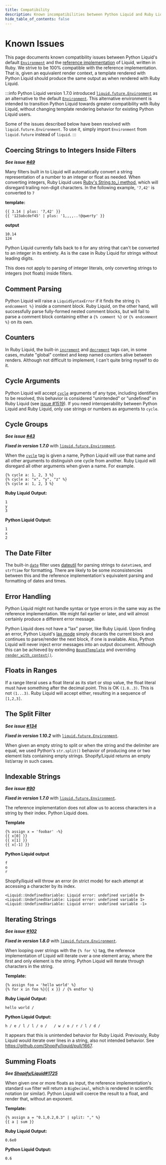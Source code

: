 ```yaml
---
title: Compatibility
description: Known incompatibilities between Python Liquid and Ruby Liquid
hide_table_of_contents: false
---
```


# Known Issues

This page documents known compatibility issues between Python Liquid's default [`Environment`](/api/Environment) and the [reference implementation](https://shopify.github.io/liquid/) of Liquid, written in Ruby. We strive to be 100% compatible with the reference implementation. That is, given an equivalent render context, a template rendered with Python Liquid should produce the same output as when rendered with Ruby Liquid.

:::info
Python Liquid version 1.7.0 introduced [`liquid.future.Environment`](/api/future-environment) as an alternative to the default [`Environment`](/api/Environment). This alternative environment is intended to transition Python Liquid towards greater compatibility with Ruby Liquid, without changing template rendering behavior for existing Python Liquid users.

Some of the issues described below have been resolved with `liquid.future.Environment`. To use it, simply import `Environment` from `liquid.future` instead of `liquid`.
:::

## Coercing Strings to Integers Inside Filters

**_See issue [#49](https://github.com/jg-rp/liquid/issues/49)_**

Many filters built in to Liquid will automatically convert a string representation of a number to an integer or float as needed. When converting integers, Ruby Liquid uses [Ruby's String.to_i method](https://ruby-doc.org/core-3.1.1/String.html#method-i-to_i), which will disregard trailing non-digit characters. In the following example, `'7,42'` is converted to `7`

**template:**

```liquid
{{ 3.14 | plus: '7,42' }}
{{ '123abcdef45' | plus: '1,,,,..!@qwerty' }}
```

**output**

```plain
10.14
124
```

Python Liquid currently falls back to `0` for any string that can't be converted to an integer in its entirety. As is the case in Ruby Liquid for strings without leading digits.

This does not apply to parsing of integer literals, only converting strings to integers (not floats) inside filters.

## Comment Parsing

Python Liquid will raise a `LiquidSyntaxError` if it finds the string `{% endcomment %}` inside a comment block. Ruby Liquid, on the other hand, will successfully parse fully-formed nested comment blocks, but will fail to parse a comment block containing either a `{% comment %}` or `{% endcomment %}` on its own.

## Counters

In Ruby Liquid, the built-in [`increment`](/language/tags#increment) and [`decrement`](/language/tags#decrement) tags can, in some cases, mutate "global" context and keep named counters alive between renders. Although not difficult to implement, I can't quite bring myself to do it.

## Cycle Arguments

Python Liquid will accept [`cycle`](/language/tags#cycle) arguments of any type, including identifiers to be resolved, this behavior is considered "unintended" or "undefined" in Ruby Liquid (see [issue #1519](https://github.com/Shopify/liquid/issues/1519)). If you need interoperability between Python Liquid and Ruby Liquid, only use strings or numbers as arguments to `cycle`.

## Cycle Groups

**_See issue [#43](https://github.com/jg-rp/liquid/issues/43)_**

**_Fixed in version 1.7.0_** with [`liquid.future.Environment`](/api/future-environment).

When the [`cycle`](/language/tags#cycle) tag is given a name, Python Liquid will use that name and all other arguments to distinguish one cycle from another. Ruby Liquid will disregard all other arguments when given a name. For example.

```liquid
{% cycle a: 1, 2, 3 %}
{% cycle a: "x", "y", "z" %}
{% cycle a: 1, 2, 3 %}
```

**Ruby Liquid Output:**

```plain
1
y
3
```

**Python Liquid Output:**

```plain
1
x
2
```

## The Date Filter

The built-in [`date`](/language/filters#date) filter uses [dateutil](https://dateutil.readthedocs.io/en/stable/) for parsing strings to `datetime`s, and `strftime` for formatting. There are likely to be some inconsistencies between this and the reference implementation's equivalent parsing and formatting of dates and times.

## Error Handling

Python Liquid might not handle syntax or type errors in the same way as the reference implementation. We might fail earlier or later, and will almost certainly produce a different error message.

Python Liquid does not have a "lax" parser, like Ruby Liquid. Upon finding an error, Python Liquid's [lax mode](/introduction/strictness) simply discards the current block and continues to parse/render the next block, if one is available. Also, Python Liquid will never inject error messages into an output document. Although this can be achieved by extending [`BoundTemplate`](/api/BoundTemplate) and overriding [`render_with_context()`](/api/BoundTemplate#render_with_context).

## Floats in Ranges

If a range literal uses a float literal as its start or stop value, the float literal must have something after the decimal point. This is OK `(1.0..3)`. This is not `(1...3)`. Ruby Liquid will accept either, resulting in a sequence of `[1,2,3]`.

## The Split Filter

**_See issue [#134](https://github.com/jg-rp/liquid/issues/134)_**

**_Fixed in version 1.10.2_** with [`liquid.future.Environment`](/api/future-environment).

When given an empty string to split or when the string and the delimiter are equal, we used Python's `str.split()` behavior of producing one or two element lists containing empty strings. Shopify/Liquid returns an empty list/array in such cases.

## Indexable Strings

**_See issue [#90](https://github.com/jg-rp/liquid/issues/90)_**

**_Fixed in version 1.7.0_** with [`liquid.future.Environment`](/api/future-environment).

The reference implementation does not allow us to access characters in a string by their index. Python Liquid does.

**Template**

```liquid
{% assign x = 'foobar' -%}
{{ x[0] }}
{{ x[1] }}
{{ x[-1] }}
```

**Python Liquid output**

```plain
f
o
r
```

Shopify/liquid will throw an error (in strict mode) for each attempt at accessing a character by its index.

```plain
<Liquid::UndefinedVariable: Liquid error: undefined variable 0>
<Liquid::UndefinedVariable: Liquid error: undefined variable 1>
<Liquid::UndefinedVariable: Liquid error: undefined variable -1>
```

## Iterating Strings

**_See issue [#102](https://github.com/jg-rp/liquid/issues/102)_**

**_Fixed in version 1.8.0_** with [`liquid.future.Environment`](/api/future-environment).

When looping over strings with the `{% for %}` tag, the reference implementation of Liquid will iterate over a one element array, where the first and only element is the string. Python Liquid will iterate through characters in the string.

**Template:**

```liquid
{% assign foo = 'hello world' %}
{% for x in foo %}{{ x }} / {% endfor %}
```

**Ruby Liquid Output:**

```plain
hello world /
```

**Python Liquid Output:**

```plain
h / e / l / l / o /   / w / o / r / l / d /
```

It appears that this is unintended behavior for Ruby Liquid. Previously, Ruby Liquid would iterate over lines in a string, also not intended behavior. See https://github.com/Shopify/liquid/pull/1667.

## Summing Floats

**_See [Shopify/Liquid#1725](https://github.com/Shopify/liquid/issues/1725)_**

When given one or more floats as input, the reference implementation's standard `sum` filter will return a `BigDecimal`, which is rendered in scientific notation (or similar). Python Liquid will coerce the result to a float, and render that, without an exponent.

**Template:**

```liquid
{% assign a = "0.1,0.2,0.3" | split: "," %}
{{ a | sum }}
```

**Ruby Liquid Output:**

```plain
0.6e0
```

**Python Liquid Output:**

```plain
0.6
```
